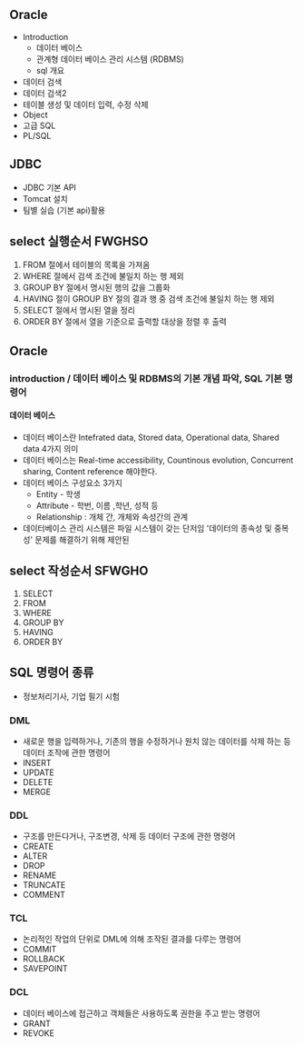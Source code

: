 ## Oracle
- Introduction
  - 데이터 베이스
  - 관계형 데이터 베이스 관리 시스템 (RDBMS)
  - sql 개요
- 데이터 검색
- 데이터 검색2
- 테이블 생성 및 데이터 입력, 수정 삭제
- Object
- 고급 SQL
- PL/SQL
## JDBC
- JDBC 기본 API
- Tomcat 설치
- 팀별 실습 (기본 api)활용 
## select 실행순서 FWGHSO
1. FROM 절에서 테이블의 목록을 가져옴
2. WHERE 절에서 검색 조건에 불일치 하는 행 제외
3. GROUP BY 절에서 명시된 행의 값을 그룹화
4. HAVING 절이 GROUP BY 절의 결과 행 중 검색 조건에 불일치 하는 행 제외
5. SELECT 절에서 명시된 열을 정리 
6. ORDER BY 절에서 열을 기준으로 출력할 대상을 정렬 후 출력


## Oracle
### introduction / 데이터 베이스 및 RDBMS의 기본 개념 파악, SQL 기본 명령어
#### 데이터 베이스
- 데이터 베이스란 Intefrated data, Stored data, Operational data, Shared data 4가지 의미
- 데이터 베이스는 Real-time accessibility, Countinous evolution, Concurrent sharing, Content reference 해야한다.
- 데이터 베이스 구성요소 3가지
  - Entity - 학생
  - Attribute  - 학번, 이름 ,학년, 성적 등 
  - Relationship : 개체 간, 개체와 속성간의 관계
- 데이터베이스 관리 시스템은 파일 시스템이 갖는 단저임 '데이터의 종속성 및 중복성' 문제를 해결하기 위해 제안된 
## select 작성순서 SFWGHO
1. SELECT
2. FROM
3. WHERE 
4. GROUP BY
5. HAVING
6. ORDER BY
## SQL 명령어 종류
- 정보처리기사, 기업 필기 시험 
### DML 
- 새로운 행을 입력하거나, 기존의 행을 수정하거나 원치 않는 데이터를 삭제 하는 등 데이터 조작에 관한 명령어
- INSERT
- UPDATE
- DELETE
- MERGE
### DDL
- 구조를 만든다거나, 구조변경, 삭제 등 데이터 구조에 관한 명령어
- CREATE
- ALTER
- DROP
- RENAME
- TRUNCATE
- COMMENT
### TCL
- 논리적인 작업의 단위로 DML에 의해 조작된 결과를 다루는 명령어
- COMMIT
- ROLLBACK
- SAVEPOINT
### DCL
- 데이터 베이스에 접근하고 객체들은 사용하도록 권한을 주고 받는 명령어
- GRANT
- REVOKE 

